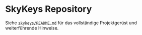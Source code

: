 # SkyKeys Repository

Siehe [`skykeys/README.md`](skykeys/README.md) für das vollständige
Projektgerüst und weiterführende Hinweise.
